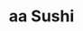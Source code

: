 ---
layout: place
title: "aa Sushi"
permalink: /washington/kirkland/aa-sushi.html
stateAbbr: WA
stateName: Washington
cityName: Kirkland
seo:
  name: "aa Sushi"
  type: Restaurant
  links: null
description: "Looking for sushi in Kirkland, Washington? Check out aa Sushi for a delightful Japanese dining experience. Enjoy a variety of sushi and other dishes in a wel..."
place_id: ChIJkYN0VG8SkFQR0Dpy86FhvdM
photos:
  - name: >-
      places/ChIJkYN0VG8SkFQR0Dpy86FhvdM/photos/AeeoHcJxpLSW4mUw7MIh8HDi6zDmFIHFxSOYSPtgsqw1__rXRmODbcdZF4Mj6_t8_G8bs09BkBVG_Q8Ta06-S7SJtI1-TonCrgCe6B_JqiQ2BLHoQnfUi_ad_mEW2jvON46L6lExA_2-AXuF2IxmQguRIYVZvUGqr0hh7yIqS0-WZNWUc2t4iMKzIU5a9vs29RSCJJ6-D-n7f2ZwZfg6aE_EQkiRwXnigTTtu-gnlteAzkiQWtVhtWZDHVWpU9d9JQZUk0f-BbJHxr7la5waOSicCF43UzcutsxL5QYEUwWJmn7jlA
    widthPx: 1600
    heightPx: 1200
    authorAttributions:
      - displayName: aa Sushi
        uri: https://maps.google.com/maps/contrib/102239135175676957247
        photoUri: >-
          https://lh3.googleusercontent.com/a/ACg8ocJKIRAewLLPDwDVEwCEOeuoQjt22mKyr-VeDu8D3HZoTgzK7A=s100-p-k-no-mo
    flagContentUri: >-
      https://www.google.com/local/imagery/report/?cb_client=maps_api_places.places_api&image_key=!1e10!2sAF1QipO09ZyBUNbstc46mqzuXtQuBcu8XKVguhjkFOaD&hl=en-US
    googleMapsUri: >-
      https://www.google.com/maps/place//data=!3m4!1e2!3m2!1sAF1QipO09ZyBUNbstc46mqzuXtQuBcu8XKVguhjkFOaD!2e10!4m2!3m1!1s0x5490126f54748391:0xd3bd61a1f3723ad0
  - name: >-
      places/ChIJkYN0VG8SkFQR0Dpy86FhvdM/photos/AeeoHcLy_9TDyEfOhQlhLJ7SM0nhHu01vXufIZEaMOIYmsL973pbIMMi35hlQIY1vXeWRMRvm5xjsccJeHynKoLO3P-0V9dyk0rcooCiYZCphTnD5w0UBKMH6n6Q3ayvhuFzdJEfo3Z6bmbW8dMY2dwVlz6uiybASy5JZBEkfds2-Grg2ho2ZxbNF37RPV1IiCdBkUgle-412pKKY0trbJ0hKeQ9Pw2Jwle-x5meJUbtr7n_zf05K-emCLYSLjEW3e3lC1Smb0bOvy6Hut5ba6rt-hLoW6tEHq1-FRQ_kPyBjBUe9U7skJK984TbTKE3goZtx7b1ZrFqU_NVsO5uQm1OBEdlntAgZsr9AH6nzXBz2-u-wlBwyEiFQZD5nFWCgCuXB9xsCwy0YTJYncswIh7zQkMbfGQ_EflTZ4DoCD5WtGjDbw
    widthPx: 4000
    heightPx: 2252
    authorAttributions:
      - displayName: Michelle Paul
        uri: https://maps.google.com/maps/contrib/105859901298430384911
        photoUri: >-
          https://lh3.googleusercontent.com/a-/ALV-UjUZAYmvyk-fV7AEh5njR2Tp7UtHNOuxmiMYYIdJfCEBrph18fDGGQ=s100-p-k-no-mo
    flagContentUri: >-
      https://www.google.com/local/imagery/report/?cb_client=maps_api_places.places_api&image_key=!1e10!2sCIHM0ogKEICAgIDD3qSDHQ&hl=en-US
    googleMapsUri: >-
      https://www.google.com/maps/place//data=!3m4!1e2!3m2!1sCIHM0ogKEICAgIDD3qSDHQ!2e10!4m2!3m1!1s0x5490126f54748391:0xd3bd61a1f3723ad0
  - name: >-
      places/ChIJkYN0VG8SkFQR0Dpy86FhvdM/photos/AeeoHcLzDpmBo_uqgNCL6hdJsv5QrAi8xwmumd_HKMWi7FgHFUy5F-XUJ4hvmigGcnVsZ7N9wVY3nxcwL7SGNlM8Ynrn6PSyLcMnzjabDhNjazxDWsL8hUdSqoXz-NIpsIOcGFEVPwPbq5FK9vKOIf_7N1E7QR6if6vCyuqcI_y-88Sv8jcr_bOBo51LHupgtiZGfHWQ1xhcBYXA1ER_Mnu5MIkB_Whmc-3Ck2Y-2qENCPP9YYcKANH7ePOnfb9rpL2G24183YDHQECFsnvSINQr5d_3BkT3wBoPWkTs-qorFz6fgQjkrYFGOGRFDY7apVCJGmgLau-opGfsYMfNhKbTfUCRAjWMruF75-pn_v_ZB9fwMHozGsdEKbIextWf9BOqxQ9poUd2vNRTqNLBWXnHNxeMguc95mHR1Rk5vSJ2N8sON3c
    widthPx: 2252
    heightPx: 4000
    authorAttributions:
      - displayName: Michelle Paul
        uri: https://maps.google.com/maps/contrib/105859901298430384911
        photoUri: >-
          https://lh3.googleusercontent.com/a-/ALV-UjUZAYmvyk-fV7AEh5njR2Tp7UtHNOuxmiMYYIdJfCEBrph18fDGGQ=s100-p-k-no-mo
    flagContentUri: >-
      https://www.google.com/local/imagery/report/?cb_client=maps_api_places.places_api&image_key=!1e10!2sCIHM0ogKEICAgIDD3qSDnQE&hl=en-US
    googleMapsUri: >-
      https://www.google.com/maps/place//data=!3m4!1e2!3m2!1sCIHM0ogKEICAgIDD3qSDnQE!2e10!4m2!3m1!1s0x5490126f54748391:0xd3bd61a1f3723ad0
  - name: >-
      places/ChIJkYN0VG8SkFQR0Dpy86FhvdM/photos/AeeoHcLBXSZx1Xz2Ptc_4iP4ctKeLzCvMX_JukRxfJRGgD-poC6R0brUcc-Rcrv9q3Vb9U6_l3nN6NoPepvw7-La7gj_lutIETpPX9iLYdejWgID-CwLvXDGhpE0eaDPJUwQE_v_as4PFGj9yx_ZtMELTACWHY7VLa0M6fKDczSCZRdQAgoFp4X49no6Knrl3pi0xy6K6dwIJ6E86Fxi_3vIEegEv6kdfJmShwGyB45-CrwpK3w7GduedA8FYTPozHX2uRmLY_4KpsAqlNd2Bc8c8dT-JzCmu4vd4aWCqPk3LYCJNGcHVEY96OPKln7PKS4itP5u487LieLCAEEaxwLwSldZRpFMwyx8tJMnSGAP7Z_91eEHG5ewkBT5xfY5pkODs_gRLuNOy8Ze828OVr8DoSOf1XCJm-p2MUbR6AnYL8ugtBw
    widthPx: 4032
    heightPx: 3024
    authorAttributions:
      - displayName: Zehra Naz
        uri: https://maps.google.com/maps/contrib/115520703415105007477
        photoUri: >-
          https://lh3.googleusercontent.com/a/ACg8ocJQlRIBtrQnA4f_IRmUwQ2Z0LxnjaLeYSasRHMlubMKf2I1_w=s100-p-k-no-mo
    flagContentUri: >-
      https://www.google.com/local/imagery/report/?cb_client=maps_api_places.places_api&image_key=!1e10!2sCIHM0ogKEICAgIDzjK6z0QE&hl=en-US
    googleMapsUri: >-
      https://www.google.com/maps/place//data=!3m4!1e2!3m2!1sCIHM0ogKEICAgIDzjK6z0QE!2e10!4m2!3m1!1s0x5490126f54748391:0xd3bd61a1f3723ad0
  - name: >-
      places/ChIJkYN0VG8SkFQR0Dpy86FhvdM/photos/AeeoHcIk10brZ2QqW3kEDHoQMM3-9EvQLM72hE-z3uYvNKhm--qe9x_k1Wb_hgJRa1Oq8Fr6dwnYiTdlrEvo1w_NM8-ZspNnRbzbNpoV60vqqkXSuJXIQVU-KwBMvAJlEsvmWCdjZrdHNy3WiqnEZIhv-59UWsMdT4Pw9-g2jL1ko1utc4MGVxUwutnz90NbcmxO54xOEIkfjZ_m_V1WskiqgoJVf8FN06E78H6whOcKKafzI5eIR15Mc1b0dOTCQGLQo3f2sDNi2tADT7FXh6dfX4_XByRcgZMyUYMdSis2wMo058Kzy8tMjE4g1k6_navsj2eECGSfNK47837k0_GnidGFmPungCc-Vil8Znnr-S0ZpbhHmvHEsdvFBU9gwRHDYaJNOe17N1O0mgW_oy2lL25UbRRsUtEZlj8E6VYCrnb9GA
    widthPx: 3024
    heightPx: 4032
    authorAttributions:
      - displayName: Julia Liang
        uri: https://maps.google.com/maps/contrib/102632547311258325331
        photoUri: >-
          https://lh3.googleusercontent.com/a/ACg8ocJtuBoNbEYDvW5cxwI8fL6vqTHHmyP9cEbkS8-hzCCboz3i=s100-p-k-no-mo
    flagContentUri: >-
      https://www.google.com/local/imagery/report/?cb_client=maps_api_places.places_api&image_key=!1e10!2sCIHM0ogKEICAgICTstj_Hw&hl=en-US
    googleMapsUri: >-
      https://www.google.com/maps/place//data=!3m4!1e2!3m2!1sCIHM0ogKEICAgICTstj_Hw!2e10!4m2!3m1!1s0x5490126f54748391:0xd3bd61a1f3723ad0
  - name: >-
      places/ChIJkYN0VG8SkFQR0Dpy86FhvdM/photos/AeeoHcLa8VO68hCgFISUmnXBPQnw3F2gkeScugsmd8_99faoEItye46W6qgQyHjesdicOrsY_4HURXViuYo-ejvmzyz--rLlexXP2e5jD0YkKEDhCVWJ5VElArDSzhbdp49Qg_MyDXKIGB4nO2nzpbq1Kf3VJM721G-g5sOvZc3pjc0IAEb_WzV5m2__HIff3cJU99qmkjBTpz7DvTaqEK2Av4mreFH-i6N_R_kshruEaGh4QxtaWSD6G-MOQ7sfZkp_c-FYM3vLdbwO50booHH7QCRXHGbwI6uCT7yR1V3V7pKlS9DjZTK_cI8TvuVeNSlbBN9iDZqjGr-qv7PiAXgQPF88hq0cf0UsqVgYbMBSp2Y1NTEemr5VJrKs-b8FU44kG_MpDS2BG2Jqq6cay3hgCiOOanPTDLmUwYme9VINnSPR7iep
    widthPx: 3600
    heightPx: 4800
    authorAttributions:
      - displayName: J C
        uri: https://maps.google.com/maps/contrib/101388481857136999266
        photoUri: >-
          https://lh3.googleusercontent.com/a/ACg8ocLetZdagowVrQDJ8lOSYpGgshUwFq3nW8CE7E65XwSiTdP25w=s100-p-k-no-mo
    flagContentUri: >-
      https://www.google.com/local/imagery/report/?cb_client=maps_api_places.places_api&image_key=!1e10!2sCIHM0ogKEICAgIC38_6suwE&hl=en-US
    googleMapsUri: >-
      https://www.google.com/maps/place//data=!3m4!1e2!3m2!1sCIHM0ogKEICAgIC38_6suwE!2e10!4m2!3m1!1s0x5490126f54748391:0xd3bd61a1f3723ad0
  - name: >-
      places/ChIJkYN0VG8SkFQR0Dpy86FhvdM/photos/AeeoHcJxbKhuTZ3WtrVK_2kyScZYDuWhXLgnRXOS6jS8x0SmBQ4cbU_UUTAU-UkcFyqowJlCimBHn6LSngi6jA_vQAT53FtOECg0HWf9NpdeBh4vNoYsKD9C-paEcQNCENw3T9T2jaGkBboEf03uR7Keg_OlyD46qQf_YqGL5FVeNXNxq8U5HLWd7uQ9UhUOCx1o5C_Uh2xo8fio0pXM4TsI1LfK4pHnkrF-kYpzI5nen9FmxZXVBEqunoZpa8p72GRzB6Qy312U_u-2MvgKQfQuWg_PkjJu_oSajH41xL6KDIKjjGz21I0YnS2ZFZrz25jyhyzTBzx7303DBSsu0JEFVvC4CQY_B-REEFzG8VQG-VIV63dij4GSW-Qp_2TlWW4tuX7sXytuD0E8O5FkyuzorJid7T1RF9FQA4rt--rtGB6Iow
    widthPx: 3024
    heightPx: 4032
    authorAttributions:
      - displayName: Hals
        uri: https://maps.google.com/maps/contrib/113326177231062314089
        photoUri: >-
          https://lh3.googleusercontent.com/a-/ALV-UjU696KwqrdoZHbs7ynk8ZuNFd2SO7217jwpyrunW3i4YMQjsOAkug=s100-p-k-no-mo
    flagContentUri: >-
      https://www.google.com/local/imagery/report/?cb_client=maps_api_places.places_api&image_key=!1e10!2sCIHM0ogKEICAgICnl9W-YA&hl=en-US
    googleMapsUri: >-
      https://www.google.com/maps/place//data=!3m4!1e2!3m2!1sCIHM0ogKEICAgICnl9W-YA!2e10!4m2!3m1!1s0x5490126f54748391:0xd3bd61a1f3723ad0
  - name: >-
      places/ChIJkYN0VG8SkFQR0Dpy86FhvdM/photos/AeeoHcLStu3cP1nkeaNRD4DzIg0bhT9GSmKrY-2UiPToug3HCYh60U3PSholIBTCtIDXmrD04QjIyD0hPrExISRzQPV150V5LG0PDx9jkVKtl3oMFllPzizfdsgQTuwMefgDzArzdEK6lctmpa78OnlwKNPTDk6duyJdqlBl6iTFpMj8iy5dDmx01ufd-Jyl0icAcQXaINBzdm4Fgqtw_YMWPOeUDKBAQMbD-Qs_SWuaxO3AncRDNra_-0BGoy0MySjMHZ5g829_ThrWNajoCSd-hAT-jZ_iLxvl7L_3PofWD1OTSguv2i_xziZcPMe151thxwXUPWfgCuBUZ73MBq7xZXCu2vmyyMOumAOGh3ts3TvqYXtaMXx2v1q0DciZI2DqzNzrE-pi1L6OE0Qnaf2NFRixXcA82J5AmBda8ahMnHpzT3dV
    widthPx: 3072
    heightPx: 4080
    authorAttributions:
      - displayName: Trenton Leffel
        uri: https://maps.google.com/maps/contrib/114027938703642406873
        photoUri: >-
          https://lh3.googleusercontent.com/a-/ALV-UjWzsIbuND-yhnNP5bylFYehy2lvhY6Ax-FMZwETF9hORrJSDNT4jg=s100-p-k-no-mo
    flagContentUri: >-
      https://www.google.com/local/imagery/report/?cb_client=maps_api_places.places_api&image_key=!1e10!2sCIHM0ogKEICAgICOwMuP4QE&hl=en-US
    googleMapsUri: >-
      https://www.google.com/maps/place//data=!3m4!1e2!3m2!1sCIHM0ogKEICAgICOwMuP4QE!2e10!4m2!3m1!1s0x5490126f54748391:0xd3bd61a1f3723ad0
  - name: >-
      places/ChIJkYN0VG8SkFQR0Dpy86FhvdM/photos/AeeoHcJhevFZVbXsexGzT_F9yRKq92SO10bzegiuVefKHq3vH9wE4REZYmJ37DPYFQ9WUYhvbrJUix4c3YtWdTGtk1zatrpVjRLi3KyzYOLr85vwVebel9uXbKoDNkgT5Nt3CcF7N0XIOD22pzSIELzLSm9I5mBlHMeYWYdH8ckZV2B8XeOTUgRjZOdmjxFkyqQtYh8jH-9lRkOPAzPknXPFR3Sf1-ftf2jEJwNKKJ9boYklTsef-LZHOMqMZACet_VY8bkHEz9IveOgBCRjxWJDdVgbGZ3oCn8f04G6hHadDscMN8wVyzdgE7vdvFkrF617xvo34DlEhuWzASDSNsJR7OcKBGXVtsLgTMxgvX_IcRM-kmKjiGkhVaaOwQ4C1opwsiVq6YXaDPLFMX5eMUDNBkxOPbPfz1Ha-GKeGCWn-j8W9SDH
    widthPx: 4032
    heightPx: 3024
    authorAttributions:
      - displayName: Julia Liang
        uri: https://maps.google.com/maps/contrib/102632547311258325331
        photoUri: >-
          https://lh3.googleusercontent.com/a/ACg8ocJtuBoNbEYDvW5cxwI8fL6vqTHHmyP9cEbkS8-hzCCboz3i=s100-p-k-no-mo
    flagContentUri: >-
      https://www.google.com/local/imagery/report/?cb_client=maps_api_places.places_api&image_key=!1e10!2sCIHM0ogKEICAgICTstj_nwE&hl=en-US
    googleMapsUri: >-
      https://www.google.com/maps/place//data=!3m4!1e2!3m2!1sCIHM0ogKEICAgICTstj_nwE!2e10!4m2!3m1!1s0x5490126f54748391:0xd3bd61a1f3723ad0
  - name: >-
      places/ChIJkYN0VG8SkFQR0Dpy86FhvdM/photos/AeeoHcK60KI-wmCwq6UBse7h2JoK2aScvY_mVSMqOwttXmTCwKklCyTRD84lTxhjuaaDCXRHRKxNJ5A8kCAlNPAtFSqr_xumYYmJOyVa60TlyZA3cbJapqribhsY81bkeqxUHk_yCtcJm7XF_ZucrnUjEp8rJGOdLWsVLlYACVsO0340MmiW2-rqaF4A4Dn_8-KTnI1A5_HXiA56PS7OYv2sbbe8tjUabmkv8JRwQYPkNAUTkHpgEdBoNFl5IFXGpmNcGkilzr4Lj0yO4-scbTUrK3eCjiTK6yDR6S2SSOfmgANeJgjVZCLT73Dj9zfP3iITeeOdSh3F7wbXrKHjNYhvwQVSCXHwaf2X8CNw2Clfp0ogjlE_zCmetyfV7fYWlD4KfDEP2UTw-2vjwUTfG_YZxyrgZwUSALlvp93E87RUbkA
    widthPx: 3600
    heightPx: 4800
    authorAttributions:
      - displayName: camila Trojan
        uri: https://maps.google.com/maps/contrib/115775295345540924676
        photoUri: >-
          https://lh3.googleusercontent.com/a/ACg8ocI2o0BnlJ3lJWQAGJ0yJVV3vFTmWJN-QhuGOW37fTHg8ODNmRsj=s100-p-k-no-mo
    flagContentUri: >-
      https://www.google.com/local/imagery/report/?cb_client=maps_api_places.places_api&image_key=!1e10!2sCIHM0ogKEICAgIDbjfSfPA&hl=en-US
    googleMapsUri: >-
      https://www.google.com/maps/place//data=!3m4!1e2!3m2!1sCIHM0ogKEICAgIDbjfSfPA!2e10!4m2!3m1!1s0x5490126f54748391:0xd3bd61a1f3723ad0
address: 9730 NE 119th Way, Kirkland, WA 98034, USA
street: 9730 NE 119th Way
city: Kirkland
state: WA
zip: '98034'
country: USA
neighborhood: South Juanita
latitude: '47.707010'
longitude: '-122.211814'
accessibility_options:
  wheelchairAccessibleParking: true
  wheelchairAccessibleEntrance: true
  wheelchairAccessibleRestroom: true
  wheelchairAccessibleSeating: true
business_status: OPERATIONAL
name: aa Sushi
google_maps_links:
  directionsUri: >-
    https://www.google.com/maps/dir//''/data=!4m7!4m6!1m1!4e2!1m2!1m1!1s0x5490126f54748391:0xd3bd61a1f3723ad0!3e0
  placeUri: https://maps.google.com/?cid=15257458460803087056
  writeAReviewUri: >-
    https://www.google.com/maps/place//data=!4m3!3m2!1s0x5490126f54748391:0xd3bd61a1f3723ad0!12e1
  reviewsUri: >-
    https://www.google.com/maps/place//data=!4m4!3m3!1s0x5490126f54748391:0xd3bd61a1f3723ad0!9m1!1b1
  photosUri: >-
    https://www.google.com/maps/place//data=!4m3!3m2!1s0x5490126f54748391:0xd3bd61a1f3723ad0!10e5
primary_type: Sushi Restaurant
opening_hours:
  regular: null
  current: null
secondary_opening_hours:
  regular:
    weekdayDescriptions: null
    type: null
  current:
    weekdayDescriptions: null
    type: null
phone: null
price_level: null
price_range: null
rating: null
rating_count: 0
website: null
reviews: null
parking_options: null
payment_options: null
allow_dogs: null
curbside_pickup: null
delivery: null
dine_in: null
good_for_children: null
good_for_groups: null
good_for_sports: null
live_music: null
menu_for_children: null
outdoor_seating: null
reservable: null
restroom: null
serves_beer: null
serves_breakfast: null
serves_brunch: null
serves_cocktails: null
serves_coffee: null
serves_dinner: null
serves_dessert: null
serves_lunch: null
serves_vegetarian_food: null
serves_wine: null
takeout: null
summary: null

---